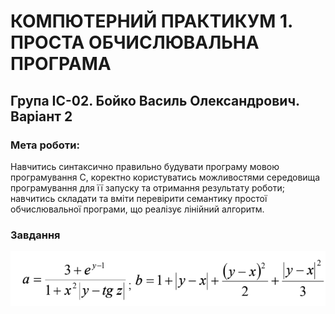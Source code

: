 # КОМПЮТЕРНИЙ ПРАКТИКУМ 1. ПРОСТА ОБЧИСЛЮВАЛЬНА ПРОГРАМА

## Група ІС-02. Бойко Василь Олександрович. Варіант 2

### Мета роботи:

Навчитись синтаксично правильно будувати програму мовою
програмування C, коректно користуватись можливостями середовища
програмування для її запуску та отримання результату роботи; навчитись
складати та вміти перевірити семантику простої обчислювальної програми, що
реалізує лінійний алгоритм.

### Завдання

![вихідна формула](formula.png)

